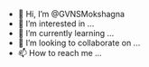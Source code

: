 - 👋 Hi, I’m @GVNSMokshagna
- 👀 I’m interested in ...
- 🌱 I’m currently learning ...
- 💞️ I’m looking to collaborate on ...
- 📫 How to reach me ...

<!---
GVNSMokshagna/GVNSMokshagna is a ✨ special ✨ repository because its `README.md` (this file) appears on your GitHub profile.
You can click the Preview link to take a look at your changes.
--->
